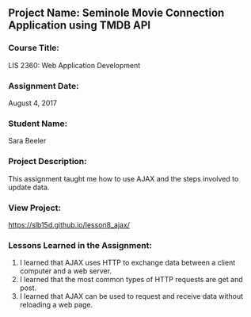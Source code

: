 ## Project Name:  Seminole Movie Connection Application using TMDB API

### Course Title:
LIS 2360:  Web Application Development

### Assignment Date:  
August 4, 2017

### Student Name:  
Sara Beeler

### Project Description:
This assignment taught me how to use AJAX and the steps involved to update data. 

### View Project:
https://slb15d.github.io/lesson8_ajax/

### Lessons Learned in the Assignment:
1. I learned that AJAX uses HTTP to exchange data between a client computer and a web server.
2. I learned that the most common types of HTTP requests are get and post.
3. I learned that AJAX can be used to request and receive data without reloading a web page.
